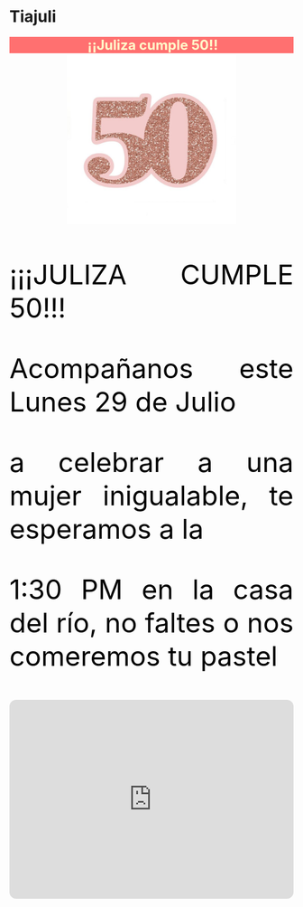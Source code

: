 # Tiajuli
<!DOCTYPE html>
<html lang="en">

<head>
    <title>¡¡¡MIS 50'S!!!</title>
</head>
<meta charset="UTF-8" />

<body background="bities.gif">
<marquee bgcolor="#FF7070" behavior="alternate" direction="left">
            <b><font color="#FFFFCC" size="5"> ¡¡Juliza cumple 50!! </font></b>
        </marquee>
	<center><IMG src="fondo2.jpg" width="300" height="300" title=ACOMPAÑAME> </Center>
    <header>
    </header>
    </Center>
    <p align="justify">
        <Center><FONT size="7" color="BLACK"></Center>
        <p align="justify"> ¡¡¡JULIZA CUMPLE 50!!! </p>
	 <p align="justify">Acompañanos este Lunes 29 de Julio </p>
	<p align="justify">a celebrar a una mujer inigualable, te esperamos a la</p>
	<p align="justify">1:30 PM en la casa del río, no faltes o nos comeremos tu pastel</p>
	<iframe style="border-radius:12px" src="https://open.spotify.com/embed/track/5QDLhrAOJJdNAmCTJ8xMyW?utm_source=generator" width="100%" height="352" frameBorder="0" allowfullscreen="" allow="autoplay; clipboard-write; encrypted-media; fullscreen; picture-in-picture" loading="lazy"></iframe>
        </p>
</body>

</html>
